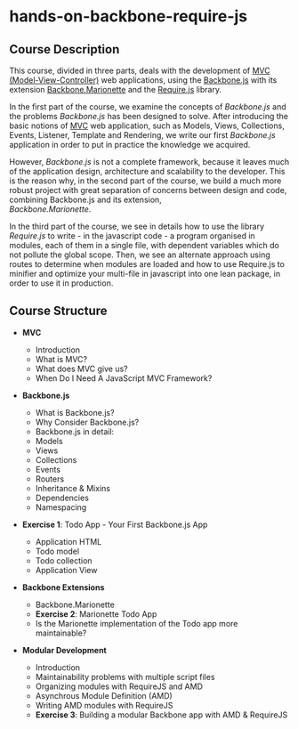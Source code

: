 hands-on-backbone-require-js
============================

## Course Description

This course, divided in three parts, deals with the development of 
[MVC (Model-View-Controller)](http://en.wikipedia.org/wiki/Model%E2%80%93view%E2%80%93controller) 
web applications, 
using the [Backbone.js](http://backbonejs.org/) with its extension 
[Backbone.Marionette](http://marionettejs.com/) and the 
[Require.js](http://requirejs.org/) library.

In the first part of the course, 
we examine the concepts of *Backbone.js* and the problems *Backbone.js* has been designed to solve. 
After introducing the basic notions of [MVC](http://en.wikipedia.org/wiki/Model%E2%80%93view%E2%80%93controller) 
web application, such as Models, Views, Collections, 
Events, Listener, Template and Rendering, we write our first *Backbone.js* 
application in order to put in practice the knowledge we acquired. 

However, *Backbone.js* is not a complete framework, 
because it leaves much of the application design, architecture and scalability to the developer.
This is the reason why, 
in the second part of the course, 
we build a much more robust project with great separation of concerns between design and code, combining Backbone.js and its extension,  
*Backbone.Marionette*.

In the third part of the course, we see in details how to use the library *Require.js* to write - in the javascript code - 
a program organised in modules, each of them in a single file,
with dependent variables which do not pollute the global scope.
Then, we see an alternate approach using routes to determine when modules are loaded 
and how to use Require.js to minifier and optimize your multi-file in javascript into one lean package, in order to use it in production.

## Course Structure
- __MVC__
  - Introduction
  - What is MVC?
  - What does MVC give us?
  - When Do I Need A JavaScript MVC Framework?

- __Backbone.js__
  - What is Backbone.js?
  - Why Consider Backbone.js?
  - Backbone.js in detail:
  - Models
  - Views 
  - Collections
  - Events
  - Routers
  - Inheritance & Mixins
  - Dependencies
  - Namespacing 

- __Exercise 1__: Todo App - Your First Backbone.js App
  - Application HTML
  - Todo model
  - Todo collection
  - Application View

- __Backbone Extensions__
  - Backbone.Marionette
  - __Exercise 2__: Marionette Todo App
  - Is the Marionette implementation of the Todo app more maintainable?

- __Modular Development__
  - Introduction
  - Maintainability problems with multiple script files
  - Organizing modules with RequireJS and AMD
  - Asynchrous Module Definition (AMD) 
  - Writing AMD modules with RequireJS
  - __Exercise 3__: Building a modular Backbone app with AMD & RequireJS 





